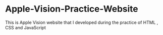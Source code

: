 # Apple-Vision-Practice-Website
 This is Apple Vision website that I developed during the practice of HTML , CSS and JavaScript
